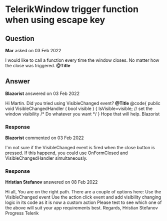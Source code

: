 # TelerikWindow trigger function when using escape key

## Question

**Mar** asked on 03 Feb 2022

I would like to call a function every time the window closes. No matter how the close was triggered. <TelerikWindow Width="900px" Height="fit-content" Centered="true" Visible="@(Details.BaseData.Id> 0)" Modal="true" CloseOnOverlayClick="true"> <WindowTitle> <strong> @Title </strong> </WindowTitle> <WindowActions> <WindowAction Name="Close" OnClick="OnFormClosed" /> </WindowActions>

## Answer

**Blazorist** answered on 03 Feb 2022

Hi Martin. Did you tried using VisibleChanged event? <TelerikWindow Width="900px" Height="fit-content" Centered="true" Visible="@(Details.BaseData.Id> 0)" Modal="true" CloseOnOverlayClick="true" VisibleChanged="@VisibleChangedHandler"> <WindowTitle> <strong> @Title </strong> </WindowTitle> <WindowActions> <WindowAction Name="Close" OnClick="OnFormClosed" /> </WindowActions> </TelerikWindow> @code{ public void VisibleChangedHandler ( bool visible ) {
IsVisible=visible; // set the window visibility /* Do whatever you want */ } Hope that will help. Blazorist

### Response

**Blazorist** commented on 03 Feb 2022

I'm not sure if the VisibleChanged event is fired when the close button is pressed. If this happend, you could use OnFormClosed and VisibleChangedHandler simultaneously.

### Response

**Hristian Stefanov** answered on 08 Feb 2022

Hi all, You are on the right path. There are a couple of options here: Use the VisibleChanged event Use the action click event and add visibility changing logic in its code as it is now a custom action Please test to see which one of the above will suit your app requirements best. Regards, Hristian Stefanov Progress Telerik
